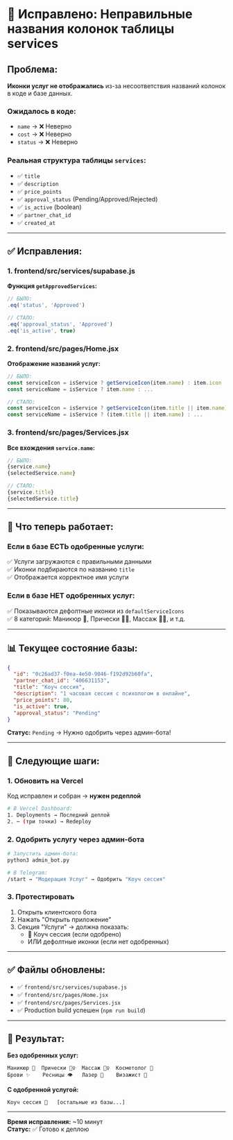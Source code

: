# 🐛 Исправлено: Неправильные названия колонок таблицы services

## Проблема:

**Иконки услуг не отображались** из-за несоответствия названий колонок в коде и базе данных.

### Ожидалось в коде:
- `name` → ❌ Неверно
- `cost` → ❌ Неверно  
- `status` → ❌ Неверно

### Реальная структура таблицы `services`:
- ✅ `title`
- ✅ `description`
- ✅ `price_points`
- ✅ `approval_status` (Pending/Approved/Rejected)
- ✅ `is_active` (boolean)
- ✅ `partner_chat_id`
- ✅ `created_at`

---

## ✅ Исправления:

### 1. frontend/src/services/supabase.js

**Функция `getApprovedServices`:**

```javascript
// БЫЛО:
.eq('status', 'Approved')

// СТАЛО:
.eq('approval_status', 'Approved')
.eq('is_active', true)
```

### 2. frontend/src/pages/Home.jsx

**Отображение названий услуг:**

```javascript
// БЫЛО:
const serviceIcon = isService ? getServiceIcon(item.name) : item.icon
const serviceName = isService ? item.name : ...

// СТАЛО:
const serviceIcon = isService ? getServiceIcon(item.title || item.name) : item.icon
const serviceName = isService ? (item.title || item.name) : ...
```

### 3. frontend/src/pages/Services.jsx

**Все вхождения `service.name`:**

```javascript
// БЫЛО:
{service.name}
{selectedService.name}

// СТАЛО:
{service.title}
{selectedService.title}
```

---

## 🎯 Что теперь работает:

### Если в базе ЕСТЬ одобренные услуги:
✅ Услуги загружаются с правильными данными  
✅ Иконки подбираются по названию `title`  
✅ Отображается корректное имя услуги

### Если в базе НЕТ одобренных услуг:
✅ Показываются дефолтные иконки из `defaultServiceIcons`  
✅ 8 категорий: Маникюр 💅, Прически 💇‍♀️, Массаж 💆‍♀️, и т.д.

---

## 📊 Текущее состояние базы:

```json
{
  "id": "0c26ad37-f0ea-4e50-9046-f192d92b60fa",
  "partner_chat_id": "406631153",
  "title": "Коуч сессия",
  "description": "1 часовая сессия с психологом в онлайне",
  "price_points": 80,
  "is_active": true,
  "approval_status": "Pending"
}
```

**Статус:** `Pending` → Нужно одобрить через админ-бота!

---

## 🚀 Следующие шаги:

### 1. Обновить на Vercel

Код исправлен и собран → **нужен редеплой**

```bash
# В Vercel Dashboard:
1. Deployments → Последний деплой
2. ⋯ (три точки) → Redeploy
```

### 2. Одобрить услугу через админ-бота

```bash
# Запустить админ-бота:
python3 admin_bot.py

# В Telegram:
/start → "Модерация Услуг" → Одобрить "Коуч сессия"
```

### 3. Протестировать

1. Открыть клиентского бота
2. Нажать "Открыть приложение"
3. Секция "Услуги" → должна показать:
   - 🧠 Коуч сессия (если одобрено)
   - ИЛИ дефолтные иконки (если нет одобренных)

---

## ✅ Файлы обновлены:

- ✅ `frontend/src/services/supabase.js`
- ✅ `frontend/src/pages/Home.jsx`
- ✅ `frontend/src/pages/Services.jsx`
- ✅ Production build успешен (`npm run build`)

---

## 🎨 Результат:

**Без одобренных услуг:**
```
Маникюр 💅  Прически 💇‍♀️  Массаж 💆‍♀️  Косметолог 🧴
Брови ✨    Ресницы 👁️   Лазер 💫    Визажист 💄
```

**С одобренной услугой:**
```
Коуч сессия 🧠   [остальные из базы...]
```

---

**Время исправления:** ~10 минут  
**Статус:** ✅ Готово к деплою

